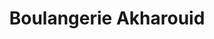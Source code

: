 ---
title: "Boulangerie Akharouid"
url: /magny-les-hameaux/boulangerie-akharouid/
shop: boulangerie
---